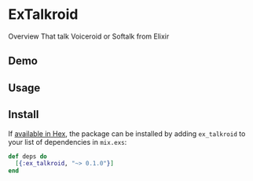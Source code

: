 ExTalkroid
====

Overview
That talk Voiceroid or Softalk from Elixir

## Demo

## Usage

## Install

If [available in Hex](https://hex.pm/docs/publish), the package can be installed
by adding `ex_talkroid` to your list of dependencies in `mix.exs`:

```elixir
def deps do
  [{:ex_talkroid, "~> 0.1.0"}]
end
```

